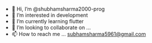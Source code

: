 - 👋 Hi, I’m @shubhamsharma2000-prog
- 👀 I’m interested in development
- 🌱 I’m currently learning flutter
- 💞️ I’m looking to collaborate on ...
- 📫 How to reach me ... subhamsharma5961@gmail.com

<!---
shubhamsharma2000-prog/shubhamsharma2000-prog is a ✨ special ✨ repository because its `README.md` (this file) appears on your GitHub profile.
You can click the Preview link to take a look at your changes.
--->
